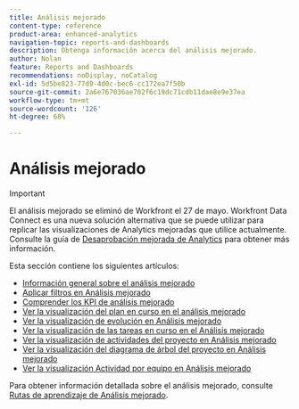 ```yaml
---
title: Análisis mejorado
content-type: reference
product-area: enhanced-analytics
navigation-topic: reports-and-dashboards
description: Obtenga información acerca del análisis mejorado.
author: Nolan
feature: Reports and Dashboards
recommendations: noDisplay, noCatalog
exl-id: 5d5be823-77d9-4d0c-bec6-cc172ea7f50b
source-git-commit: 2a6e767036ae702f6c19dc71cdb11dae8e9e37ea
workflow-type: tm+mt
source-wordcount: '126'
ht-degree: 68%

---
```


# Análisis mejorado

>[!IMPORTANT]
>
>El análisis mejorado se eliminó de Workfront el 27 de mayo. Workfront Data Connect es una nueva solución alternativa que se puede utilizar para replicar las visualizaciones de Analytics mejoradas que utilice actualmente. <br>Consulte la guía de [Desaprobación mejorada de Analytics](/help/quicksilver/product-announcements/announcements/enhanced-analytics-deprecation.md) para obtener más información.


Esta sección contiene los siguientes artículos:

* [Información general sobre el análisis mejorado](../enhanced-analytics/enhanced-analytics-overview.md)
* [Aplicar filtros en Análisis mejorado](../enhanced-analytics/use-enhanced-analytics-filters.md)
* [Comprender los KPI de análisis mejorado](../enhanced-analytics/understand-enhanced-analytics-kpis.md)
* [Ver la visualización del plan en curso en el análisis mejorado](../enhanced-analytics/flight-plan-overview.md)
* [Ver la visualización de evolución en Análisis mejorado](../enhanced-analytics/burndown-overview.md)
* [Ver la visualización de las tareas en curso en el Análisis mejorado](../enhanced-analytics/tasks-in-flight-overview.md)
* [Ver la visualización de actividades del proyecto en Análisis mejorado](../enhanced-analytics/project-activity-overview.md)
* [Ver la visualización del diagrama de árbol del proyecto en Análisis mejorado](../enhanced-analytics/project-treemap-overview.md)
* [Ver la visualización Actividad por equipo en Análisis mejorado](../enhanced-analytics/activity-by-team-overview.md)
<!--
* [View the Resource capacity visualization in Enhanced analytics](../enhanced-analytics/resource-capacity-overview.md) 
* [View the Team capacity visualization in Enhanced analytics](../enhanced-analytics/team-capacity-overview.md) 
* [View Enhanced analytics visualizations by duration](../enhanced-analytics/view-enhanced-analytics-charts-duration.md)-->

<!--
  <li data-mc-conditions="QuicksilverOrClassic.Draft mode"><a href="../enhanced-analytics/trend-views-overview.md" class="MCXref xref" xrefformat="{para}">Trend views overview</a> </li>
  -->

Para obtener información detallada sobre el análisis mejorado, consulte [Rutas de aprendizaje de Análisis mejorado](https://experienceleague.adobe.com/es/docs/workfront-learn/tutorials-workfront/home).
